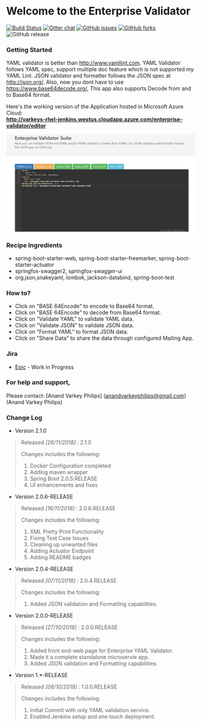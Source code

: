 
# Welcome to the Enterprise Validator

[![Build Status](http://varkeys-rhel-jenkins.westus.cloudapp.azure.com:8080/buildStatus/icon?job=pipeline-job)](http://varkeys-rhel-jenkins.westus.cloudapp.azure.com:8080/job/pipeline-job/)
[![Gitter chat](https://badges.gitter.im/gitterHQ/gitter.png)](https://gitter.im/enterprise-validator/Lobby)
[![GitHub issues](https://img.shields.io/github/issues/anandvarkeyphilips/enterprise-validator.svg)](https://github.com/anandvarkeyphilips/enterprise-validator/issues)
[![GitHub forks](https://img.shields.io/github/forks/anandvarkeyphilips/enterprise-validator.svg)](https://github.com/anandvarkeyphilips/enterprise-validator/network)
![GitHub release](https://img.shields.io/github/release/anandvarkeyphilips/enterprise-validator.svg)

### Getting Started

YAML validator is better than http://www.yamllint.com.
YAML Validator follows YAML spec, support multiple doc feature which is not supported my YAML Lint.
JSON validator and formatter follows the JSON spec at http://json.org/.
Also, now you dont have to use https://www.base64decode.org/,
This app also supports Decode from and to Base64 format.

Here's the working version of the Application hosted in Microsoft Azure Cloud:<br />
**http://varkeys-rhel-jenkins.westus.cloudapp.azure.com/enterprise-validator/editor**

![Alt text](README-images/enterprise-validator-image.PNG?raw=true "Enterprise Validator Suite")

### Recipe Ingredients
 * spring-boot-starter-web, spring-boot-starter-freemarker, spring-boot-starter-actuator
 * springfox-swagger2, springfox-swagger-ui
 * org.json,snakeyaml, lombok, jackson-databind, spring-boot-test


### How to?
[comment]: # (REPLACE ME: Add your confluence page in below format)
* Click on "BASE 64Encode" to encode to Base64 format.
* Click on "BASE 64Encode" to decode from Base64 format.
* Click on "Validate YAML" to validate YAML data.
* Click on "Validate JSON" to validate JSON data.
* Click on "Format YAML" to format JSON data.
* Click on "Share Data" to share the data through configured Mailing App.


### Jira
[comment]: # (REPLACE ME: Add your Jira EPIC page in below format)
* [Epic](https://jira.global.atlassian.com/browse/<JIRA-ID>) - Work in Progress

### For help and support,
Please contact: [Anand Varkey Philips] (anandvarkeyphilips@gmail.com) (Anand Varkey Philips)

### Change Log
[comment]: # (REPLACE ME: Add the changelog in below format)
 
 * Version 2.1.0
 
> Released *[26/11/2018]* : 2.1.0
>
> Changes includes the following:
>
> 1. Docker Configuration completed 
> 2. Adding maven wrapper
> 3. Spring Boot 2.0.5.RELEASE
> 4. UI enhancements and fixes

* Version 2.0.6-RELEASE

> Released *[16/11/2018]* : 2.0.6.RELEASE
>
> Changes includes the following:
>
> 1. XML Pretty Print Functionality
> 2. Fixing Test Case Issues
> 3. Cleaning up unwanted files
> 4. Adding Actuator Endpoint
> 5. Adding README badges

* Version 2.0.4-RELEASE

> Released *[07/11/2018]* : 2.0.4.RELEASE
>
> Changes includes the following:
>
> 1. Added JSON validation and Formatting capabilities.

* Version 2.0.0-RELEASE

> Released *[27/10/2018]* : 2.0.0.RELEASE
>
> Changes includes the following:
>
> 1. Added front end-web page for Enterprise YAML Validator.
> 2. Made it a complete standalone microservie app.
> 3. Added JSON validation and Formatting capabilities.

* Version 1.*-RELEASE

> Released *[08/10/2018]* : 1.0.0.RELEASE
>
> Changes includes the following:
>
> 1. Initial Commit with only YAML validation service.
> 2. Enabled Jenkins setup and one touch deployment.
